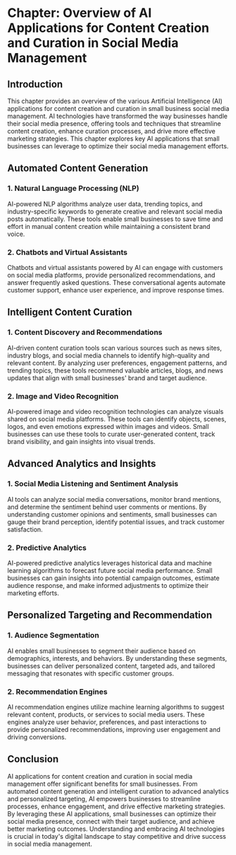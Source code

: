 Chapter: Overview of AI Applications for Content Creation and Curation in Social Media Management
=================================================================================================

Introduction
------------

This chapter provides an overview of the various Artificial Intelligence (AI) applications for content creation and curation in small business social media management. AI technologies have transformed the way businesses handle their social media presence, offering tools and techniques that streamline content creation, enhance curation processes, and drive more effective marketing strategies. This chapter explores key AI applications that small businesses can leverage to optimize their social media management efforts.

Automated Content Generation
----------------------------

### 1. Natural Language Processing (NLP)

AI-powered NLP algorithms analyze user data, trending topics, and industry-specific keywords to generate creative and relevant social media posts automatically. These tools enable small businesses to save time and effort in manual content creation while maintaining a consistent brand voice.

### 2. Chatbots and Virtual Assistants

Chatbots and virtual assistants powered by AI can engage with customers on social media platforms, provide personalized recommendations, and answer frequently asked questions. These conversational agents automate customer support, enhance user experience, and improve response times.

Intelligent Content Curation
----------------------------

### 1. Content Discovery and Recommendations

AI-driven content curation tools scan various sources such as news sites, industry blogs, and social media channels to identify high-quality and relevant content. By analyzing user preferences, engagement patterns, and trending topics, these tools recommend valuable articles, blogs, and news updates that align with small businesses' brand and target audience.

### 2. Image and Video Recognition

AI-powered image and video recognition technologies can analyze visuals shared on social media platforms. These tools can identify objects, scenes, logos, and even emotions expressed within images and videos. Small businesses can use these tools to curate user-generated content, track brand visibility, and gain insights into visual trends.

Advanced Analytics and Insights
-------------------------------

### 1. Social Media Listening and Sentiment Analysis

AI tools can analyze social media conversations, monitor brand mentions, and determine the sentiment behind user comments or mentions. By understanding customer opinions and sentiments, small businesses can gauge their brand perception, identify potential issues, and track customer satisfaction.

### 2. Predictive Analytics

AI-powered predictive analytics leverages historical data and machine learning algorithms to forecast future social media performance. Small businesses can gain insights into potential campaign outcomes, estimate audience response, and make informed adjustments to optimize their marketing efforts.

Personalized Targeting and Recommendation
-----------------------------------------

### 1. Audience Segmentation

AI enables small businesses to segment their audience based on demographics, interests, and behaviors. By understanding these segments, businesses can deliver personalized content, targeted ads, and tailored messaging that resonates with specific customer groups.

### 2. Recommendation Engines

AI recommendation engines utilize machine learning algorithms to suggest relevant content, products, or services to social media users. These engines analyze user behavior, preferences, and past interactions to provide personalized recommendations, improving user engagement and driving conversions.

Conclusion
----------

AI applications for content creation and curation in social media management offer significant benefits for small businesses. From automated content generation and intelligent curation to advanced analytics and personalized targeting, AI empowers businesses to streamline processes, enhance engagement, and drive effective marketing strategies. By leveraging these AI applications, small businesses can optimize their social media presence, connect with their target audience, and achieve better marketing outcomes. Understanding and embracing AI technologies is crucial in today's digital landscape to stay competitive and drive success in social media management.
